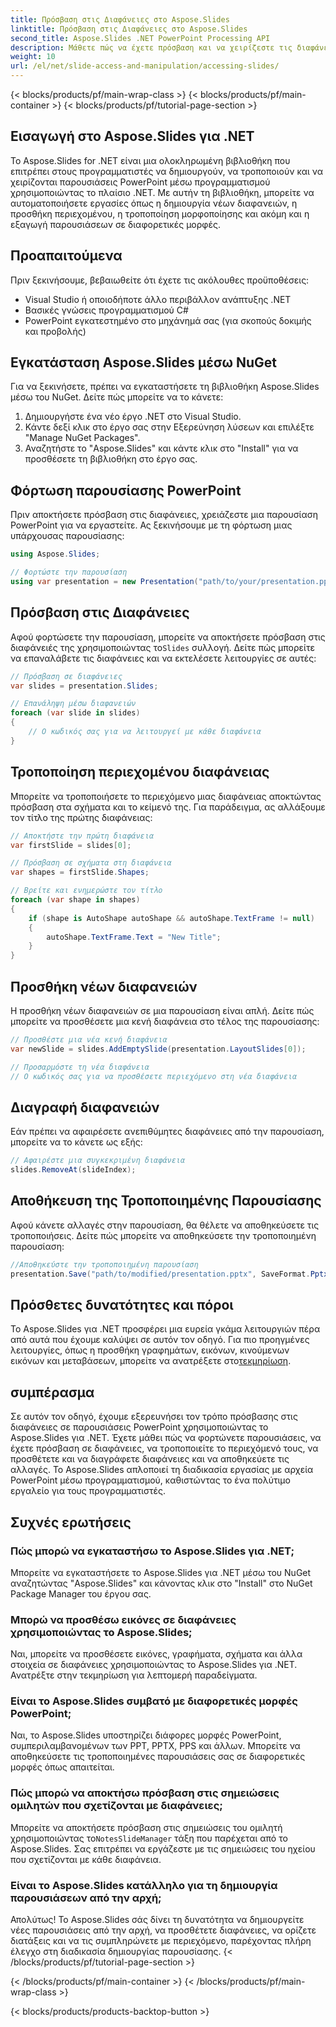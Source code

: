 ```yaml
---
title: Πρόσβαση στις Διαφάνειες στο Aspose.Slides
linktitle: Πρόσβαση στις Διαφάνειες στο Aspose.Slides
second_title: Aspose.Slides .NET PowerPoint Processing API
description: Μάθετε πώς να έχετε πρόσβαση και να χειρίζεστε τις διαφάνειες του PowerPoint μέσω προγραμματισμού χρησιμοποιώντας το Aspose.Slides για .NET. Αυτός ο οδηγός βήμα προς βήμα καλύπτει τη φόρτωση, την τροποποίηση και την αποθήκευση παρουσιάσεων, μαζί με παραδείγματα πηγαίου κώδικα.
weight: 10
url: /el/net/slide-access-and-manipulation/accessing-slides/
---
```


{< blocks/products/pf/main-wrap-class >}
{< blocks/products/pf/main-container >}
{< blocks/products/pf/tutorial-page-section >}


## Εισαγωγή στο Aspose.Slides για .NET

Το Aspose.Slides for .NET είναι μια ολοκληρωμένη βιβλιοθήκη που επιτρέπει στους προγραμματιστές να δημιουργούν, να τροποποιούν και να χειρίζονται παρουσιάσεις PowerPoint μέσω προγραμματισμού χρησιμοποιώντας το πλαίσιο .NET. Με αυτήν τη βιβλιοθήκη, μπορείτε να αυτοματοποιήσετε εργασίες όπως η δημιουργία νέων διαφανειών, η προσθήκη περιεχομένου, η τροποποίηση μορφοποίησης και ακόμη και η εξαγωγή παρουσιάσεων σε διαφορετικές μορφές.

## Προαπαιτούμενα

Πριν ξεκινήσουμε, βεβαιωθείτε ότι έχετε τις ακόλουθες προϋποθέσεις:

- Visual Studio ή οποιοδήποτε άλλο περιβάλλον ανάπτυξης .NET
- Βασικές γνώσεις προγραμματισμού C#
- PowerPoint εγκατεστημένο στο μηχάνημά σας (για σκοπούς δοκιμής και προβολής)

## Εγκατάσταση Aspose.Slides μέσω NuGet

Για να ξεκινήσετε, πρέπει να εγκαταστήσετε τη βιβλιοθήκη Aspose.Slides μέσω του NuGet. Δείτε πώς μπορείτε να το κάνετε:

1. Δημιουργήστε ένα νέο έργο .NET στο Visual Studio.
2. Κάντε δεξί κλικ στο έργο σας στην Εξερεύνηση λύσεων και επιλέξτε "Manage NuGet Packages".
3. Αναζητήστε το "Aspose.Slides" και κάντε κλικ στο "Install" για να προσθέσετε τη βιβλιοθήκη στο έργο σας.

## Φόρτωση παρουσίασης PowerPoint

Πριν αποκτήσετε πρόσβαση στις διαφάνειες, χρειάζεστε μια παρουσίαση PowerPoint για να εργαστείτε. Ας ξεκινήσουμε με τη φόρτωση μιας υπάρχουσας παρουσίασης:

```csharp
using Aspose.Slides;

// Φορτώστε την παρουσίαση
using var presentation = new Presentation("path/to/your/presentation.pptx");
```

## Πρόσβαση στις Διαφάνειες

 Αφού φορτώσετε την παρουσίαση, μπορείτε να αποκτήσετε πρόσβαση στις διαφάνειές της χρησιμοποιώντας το`Slides` συλλογή. Δείτε πώς μπορείτε να επαναλάβετε τις διαφάνειες και να εκτελέσετε λειτουργίες σε αυτές:

```csharp
// Πρόσβαση σε διαφάνειες
var slides = presentation.Slides;

// Επανάληψη μέσω διαφανειών
foreach (var slide in slides)
{
    // Ο κωδικός σας για να λειτουργεί με κάθε διαφάνεια
}
```

## Τροποποίηση περιεχομένου διαφάνειας

Μπορείτε να τροποποιήσετε το περιεχόμενο μιας διαφάνειας αποκτώντας πρόσβαση στα σχήματα και το κείμενό της. Για παράδειγμα, ας αλλάξουμε τον τίτλο της πρώτης διαφάνειας:

```csharp
// Αποκτήστε την πρώτη διαφάνεια
var firstSlide = slides[0];

// Πρόσβαση σε σχήματα στη διαφάνεια
var shapes = firstSlide.Shapes;

// Βρείτε και ενημερώστε τον τίτλο
foreach (var shape in shapes)
{
    if (shape is AutoShape autoShape && autoShape.TextFrame != null)
    {
        autoShape.TextFrame.Text = "New Title";
    }
}
```

## Προσθήκη νέων διαφανειών

Η προσθήκη νέων διαφανειών σε μια παρουσίαση είναι απλή. Δείτε πώς μπορείτε να προσθέσετε μια κενή διαφάνεια στο τέλος της παρουσίασης:

```csharp
// Προσθέστε μια νέα κενή διαφάνεια
var newSlide = slides.AddEmptySlide(presentation.LayoutSlides[0]);

// Προσαρμόστε τη νέα διαφάνεια
// Ο κωδικός σας για να προσθέσετε περιεχόμενο στη νέα διαφάνεια
```

## Διαγραφή διαφανειών

Εάν πρέπει να αφαιρέσετε ανεπιθύμητες διαφάνειες από την παρουσίαση, μπορείτε να το κάνετε ως εξής:

```csharp
// Αφαιρέστε μια συγκεκριμένη διαφάνεια
slides.RemoveAt(slideIndex);
```

## Αποθήκευση της Τροποποιημένης Παρουσίασης

Αφού κάνετε αλλαγές στην παρουσίαση, θα θέλετε να αποθηκεύσετε τις τροποποιήσεις. Δείτε πώς μπορείτε να αποθηκεύσετε την τροποποιημένη παρουσίαση:

```csharp
//Αποθηκεύστε την τροποποιημένη παρουσίαση
presentation.Save("path/to/modified/presentation.pptx", SaveFormat.Pptx);
```

## Πρόσθετες δυνατότητες και πόροι

 Το Aspose.Slides για .NET προσφέρει μια ευρεία γκάμα λειτουργιών πέρα από αυτά που έχουμε καλύψει σε αυτόν τον οδηγό. Για πιο προηγμένες λειτουργίες, όπως η προσθήκη γραφημάτων, εικόνων, κινούμενων εικόνων και μεταβάσεων, μπορείτε να ανατρέξετε στο[τεκμηρίωση](https://reference.aspose.com/slides/net/).

## συμπέρασμα

Σε αυτόν τον οδηγό, έχουμε εξερευνήσει τον τρόπο πρόσβασης στις διαφάνειες σε παρουσιάσεις PowerPoint χρησιμοποιώντας το Aspose.Slides για .NET. Έχετε μάθει πώς να φορτώνετε παρουσιάσεις, να έχετε πρόσβαση σε διαφάνειες, να τροποποιείτε το περιεχόμενό τους, να προσθέτετε και να διαγράφετε διαφάνειες και να αποθηκεύετε τις αλλαγές. Το Aspose.Slides απλοποιεί τη διαδικασία εργασίας με αρχεία PowerPoint μέσω προγραμματισμού, καθιστώντας το ένα πολύτιμο εργαλείο για τους προγραμματιστές.

## Συχνές ερωτήσεις

### Πώς μπορώ να εγκαταστήσω το Aspose.Slides για .NET;

Μπορείτε να εγκαταστήσετε το Aspose.Slides για .NET μέσω του NuGet αναζητώντας "Aspose.Slides" και κάνοντας κλικ στο "Install" στο NuGet Package Manager του έργου σας.

### Μπορώ να προσθέσω εικόνες σε διαφάνειες χρησιμοποιώντας το Aspose.Slides;

Ναι, μπορείτε να προσθέσετε εικόνες, γραφήματα, σχήματα και άλλα στοιχεία σε διαφάνειες χρησιμοποιώντας το Aspose.Slides για .NET. Ανατρέξτε στην τεκμηρίωση για λεπτομερή παραδείγματα.

### Είναι το Aspose.Slides συμβατό με διαφορετικές μορφές PowerPoint;

Ναι, το Aspose.Slides υποστηρίζει διάφορες μορφές PowerPoint, συμπεριλαμβανομένων των PPT, PPTX, PPS και άλλων. Μπορείτε να αποθηκεύσετε τις τροποποιημένες παρουσιάσεις σας σε διαφορετικές μορφές όπως απαιτείται.

### Πώς μπορώ να αποκτήσω πρόσβαση στις σημειώσεις ομιλητών που σχετίζονται με διαφάνειες;

 Μπορείτε να αποκτήσετε πρόσβαση στις σημειώσεις του ομιλητή χρησιμοποιώντας το`NotesSlideManager` τάξη που παρέχεται από το Aspose.Slides. Σας επιτρέπει να εργάζεστε με τις σημειώσεις του ηχείου που σχετίζονται με κάθε διαφάνεια.

### Είναι το Aspose.Slides κατάλληλο για τη δημιουργία παρουσιάσεων από την αρχή;

Απολύτως! Το Aspose.Slides σάς δίνει τη δυνατότητα να δημιουργείτε νέες παρουσιάσεις από την αρχή, να προσθέτετε διαφάνειες, να ορίζετε διατάξεις και να τις συμπληρώνετε με περιεχόμενο, παρέχοντας πλήρη έλεγχο στη διαδικασία δημιουργίας παρουσίασης.
{< /blocks/products/pf/tutorial-page-section >}

{< /blocks/products/pf/main-container >}
{< /blocks/products/pf/main-wrap-class >}

{< blocks/products/products-backtop-button >}
